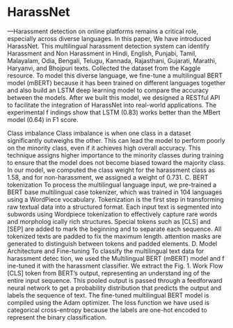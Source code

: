 # HarassNet
—Harassment detection on online platforms remains
 a critical role, especially across diverse languages. In this paper,
 We have introduced HarassNet. This multilingual harassment
 detection system can identify Harassment and Non Harassment
 in Hindi, English, Punjabi, Tamil, Malayalam, Odia, Bengali,
 Telugu, Kannada, Rajasthani, Gujarati, Marathi, Haryanvi, and
 Bhojpuri texts. Collected the dataset from the Kaggle resource.
 To model this diverse language, we fine-tune a multilingual
 BERT model (mBERT) because it has been trained on different
 languages together and also build an LSTM deep learning model
 to compare the accuracy between the models. After we built this
 model, we designed a RESTful API to facilitate the integration
 of HarassNet into real-world applications. The experimental
 f
 indings show that LSTM (0.83) works better than the MBert
 model (0.64) in F1 score.

  Class imbalance
 Class imbalance is when one class in a dataset significantly
 outweighs the other. This can lead the model to perform
 poorly on the minority class, even if it achieves high overall
 accuracy. This technique assigns higher importance to the
 minority classes during training to ensure that the model does
 not become biased toward the majority class. In our model, we
 computed the class weight for the harassment class as 1.58,
 and for non-harassment, we assigned a weight of 0.731.
 C. BERT tokenization
 To process the multilingual language input, we pre-trained a
 BERT base multilingual case tokenizer, which was trained in
 104 languages using a WordPiece vocabulary. Tokenization is
 the first step in transforming raw textual data into a structured
 format.
 Each input text is segmented into subwords using Wordpiece
 tokenization to effectively capture rare words and morpholog
ically rich structures. Special tokens such as [CLS] and [SEP]
 are added to mark the beginning and to separate each sequence.
 All tokenized texts are padded to fix the maximum length.
 attention masks are generated to distinguish between tokens
 and padded elements.
 D. Model Architecture and Fine-tuning
 To classify the multilingual text data for harassment detec
tion, we used the Multilingual BERT (mBERT) model and
 f
 ine-tuned it with the harassment classifier. We extract the
 Fig. 1. Work Flow
 [CLS] token from BERT’s output, representing an understand
ing of the entire input sequence. This pooled output is passed
 through a feedforward neural network to get a probability
 distribution that predicts the output and labels the sequence
 of text. The fine-tuned multilingual BERT model is compiled
 using the Adam optimizer. The loss function we have used
 is categorical cross-entropy because the labels are one-hot
 encoded to represent the binary classification.
